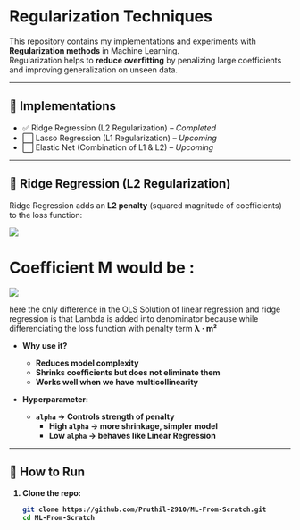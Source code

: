 # Regularization Techniques

This repository contains my implementations and experiments with **Regularization methods** in Machine Learning.  
Regularization helps to **reduce overfitting** by penalizing large coefficients and improving generalization on unseen data.

---

## 📂 Implementations
- ✅ Ridge Regression (L2 Regularization) – *Completed*
- ⬜ Lasso Regression (L1 Regularization) – *Upcoming*
- ⬜ Elastic Net (Combination of L1 & L2) – *Upcoming*

---

## 📘 Ridge Regression (L2 Regularization)

Ridge Regression adds an **L2 penalty** (squared magnitude of coefficients) to the loss function: 

<img src = "https://latex.codecogs.com/png.image?\huge&space;\dpi{110}\bg{white}L=\sum(y_{i}-\hat{y_{i}})^{2}&plus;\lambda(m)^{2}">

# Coefficient M would be :
<img src = "https://latex.codecogs.com/png.image?\huge&space;\dpi{110}\bg{white}&space;m=\frac{\sum((y_{i}-y_{mean})(x_{i}-x_{mean}))}{\sum(x_{i}-x_{mean})^{2}&plus;\lambda}">

here the only difference in the OLS Solution of linear regression and ridge regression is that Lambda is added into denominator because while differenciating the loss function with penalty term <strong>λ · m²</stromg>

- **Why use it?**
  - Reduces model complexity
  - Shrinks coefficients but does not eliminate them
  - Works well when we have multicollinearity

- **Hyperparameter**:  
  - `alpha` → Controls strength of penalty  
    - High `alpha` → more shrinkage, simpler model  
    - Low `alpha` → behaves like Linear Regression  

---

## 🚀 How to Run
1. Clone the repo:
   ```bash
   git clone https://github.com/Pruthil-2910/ML-From-Scratch.git
   cd ML-From-Scratch
